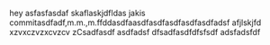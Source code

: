 hey asfasfasdaf
skaflaskjdfldas
jakis commitasdfadf,m.m.,m.ffddasdfaasdfasdfasdfasdfasdfadsf
afjlskjfd
xzvxczvzxcvzcv
zCsadfasdf
asdfadsf
dfsadfasdfdfsfsdf
adsfadsfdf
